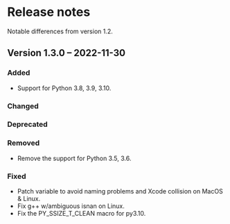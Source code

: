 # Release notes

Notable differences from version 1.2.

## Version 1.3.0 – 2022-11-30

### Added

- Support for Python 3.8, 3.9, 3.10.

### Changed

### Deprecated

### Removed

- Remove the support for Python 3.5, 3.6.

### Fixed
 
- Patch variable to avoid naming problems and Xcode collision on MacOS & Linux.
- Fix g++ w/ambiguous isnan on Linux.
- Fix the PY_SSIZE_T_CLEAN macro for py3.10.
